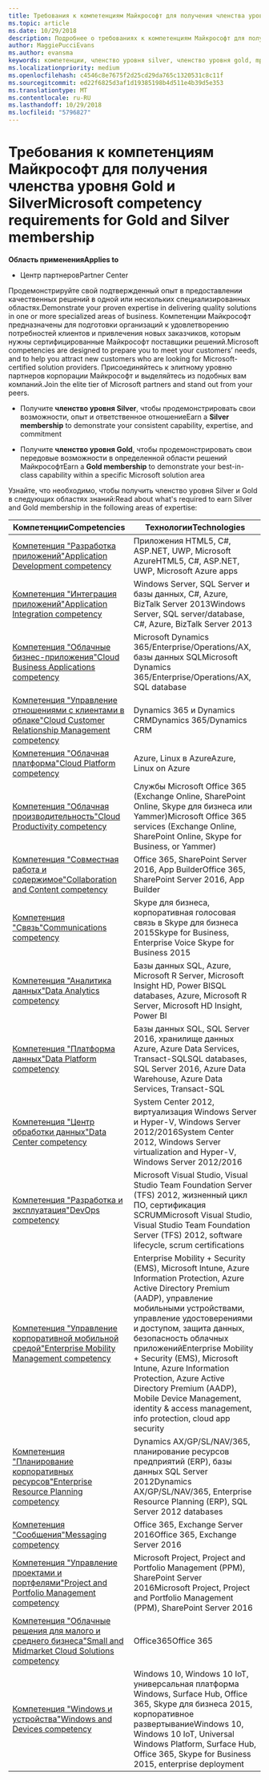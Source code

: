 ```yaml
---
title: Требования к компетенциям Майкрософт для получения членства уровня Gold и Silver | Центр партнеров
ms.topic: article
ms.date: 10/29/2018
description: Подробнее о требованиях к компетенциям Майкрософт для получения членства уровней Gold и Silver.
author: MaggiePucciEvans
ms.author: evansma
keywords: компетенции, членство уровня silver, членство уровня gold, mpn, MAPS, навыки, Microsoft Partner Network, членство в сети
ms.localizationpriority: medium
ms.openlocfilehash: c4546c8e7675f2d25cd29da765c1320531c8c11f
ms.sourcegitcommit: ed22f6825d3af1d19385198b4d511e4b39d5e353
ms.translationtype: MT
ms.contentlocale: ru-RU
ms.lasthandoff: 10/29/2018
ms.locfileid: "5796827"
---
```

# <a name="microsoft-competency-requirements-for-gold-and-silver-membership"></a><span data-ttu-id="132ad-104">Требования к компетенциям Майкрософт для получения членства уровня Gold и Silver</span><span class="sxs-lookup"><span data-stu-id="132ad-104">Microsoft competency requirements for Gold and Silver membership</span></span>

**<span data-ttu-id="132ad-105">Область применения</span><span class="sxs-lookup"><span data-stu-id="132ad-105">Applies to</span></span>**

-  <span data-ttu-id="132ad-106">Центр партнеров</span><span class="sxs-lookup"><span data-stu-id="132ad-106">Partner Center</span></span>

<span data-ttu-id="132ad-107">Продемонстрируйте свой подтвержденный опыт в предоставлении качественных решений в одной или нескольких специализированных областях.</span><span class="sxs-lookup"><span data-stu-id="132ad-107">Demonstrate your proven expertise in delivering quality solutions in one or more specialized areas of business.</span></span> <span data-ttu-id="132ad-108">Компетенции Майкрософт предназначены для подготовки организаций к удовлетворению потребностей клиентов и привлечения новых заказчиков, которым нужны сертифицированные Майкрософт поставщики решений.</span><span class="sxs-lookup"><span data-stu-id="132ad-108">Microsoft competencies are designed to prepare you to meet your customers’ needs, and to help you attract new customers who are looking for Microsoft-certified solution providers.</span></span> <span data-ttu-id="132ad-109">Присоединяйтесь к элитному уровню партнеров корпорации Майкрософт и выделяйтесь из подобных вам компаний.</span><span class="sxs-lookup"><span data-stu-id="132ad-109">Join the elite tier of Microsoft partners and stand out from your peers.</span></span>

- <span data-ttu-id="132ad-110">Получите **членство уровня Silver**, чтобы продемонстрировать свои возможности, опыт и ответственное отношение</span><span class="sxs-lookup"><span data-stu-id="132ad-110">Earn a **Silver membership** to demonstrate your consistent capability, expertise, and commitment</span></span>

- <span data-ttu-id="132ad-111">Получите **членство уровня Gold**, чтобы продемонстрировать свои передовые возможности в определенной области решений Майкрософт</span><span class="sxs-lookup"><span data-stu-id="132ad-111">Earn a **Gold membership** to demonstrate your best-in-class capability within a specific Microsoft solution area</span></span>

<span data-ttu-id="132ad-112">Узнайте, что необходимо, чтобы получить членство уровня Silver и Gold в следующих областях знаний:</span><span class="sxs-lookup"><span data-stu-id="132ad-112">Read about what's required to earn Silver and Gold membership in the following areas of expertise:</span></span>


| <span data-ttu-id="132ad-113">Компетенции</span><span class="sxs-lookup"><span data-stu-id="132ad-113">Competencies</span></span>  | <span data-ttu-id="132ad-114">Технологии</span><span class="sxs-lookup"><span data-stu-id="132ad-114">Technologies</span></span> |
|   ------------------   |   -------   |
| [<span data-ttu-id="132ad-115">Компетенция "Разработка приложений"</span><span class="sxs-lookup"><span data-stu-id="132ad-115">Application Development competency</span></span>](https://partner.microsoft.com/membership/application-development-competency) | <span data-ttu-id="132ad-116">Приложения HTML5, C#, ASP.NET, UWP, Microsoft Azure</span><span class="sxs-lookup"><span data-stu-id="132ad-116">HTML5, C#, ASP.NET, UWP, Microsoft Azure apps</span></span> |
| [<span data-ttu-id="132ad-117">Компетенция "Интеграция приложений"</span><span class="sxs-lookup"><span data-stu-id="132ad-117">Application Integration competency</span></span>](https://partner.microsoft.com/membership/application-integration-competency) | <span data-ttu-id="132ad-118">Windows Server, SQL Server и базы данных, C#, Azure, BizTalk Server 2013</span><span class="sxs-lookup"><span data-stu-id="132ad-118">Windows Server, SQL server/database, C#, Azure, BizTalk Server 2013</span></span>|
| [<span data-ttu-id="132ad-119">Компетенция "Облачные бизнес-приложения"</span><span class="sxs-lookup"><span data-stu-id="132ad-119">Cloud Business Applications competency</span></span>](https://partner.microsoft.com/membership/cloud-business-applications-competency)| <span data-ttu-id="132ad-120">Microsoft Dynamics 365/Enterprise/Operations/AX, базы данных SQL</span><span class="sxs-lookup"><span data-stu-id="132ad-120">Microsoft Dynamics 365/Enterprise/Operations/AX, SQL database</span></span> |
| [<span data-ttu-id="132ad-121">Компетенция "Управление отношениями с клиентами в облаке"</span><span class="sxs-lookup"><span data-stu-id="132ad-121">Cloud Customer Relationship Management competency</span></span>](https://partner.microsoft.com/membership/cloud-customer-relationship-management-competency)| <span data-ttu-id="132ad-122">Dynamics 365 и Dynamics CRM</span><span class="sxs-lookup"><span data-stu-id="132ad-122">Dynamics 365/Dynamics CRM</span></span> |
| [<span data-ttu-id="132ad-123">Компетенция "Облачная платформа"</span><span class="sxs-lookup"><span data-stu-id="132ad-123">Cloud Platform competency</span></span>](https://partner.microsoft.com/membership/cloud-platform-competency)| <span data-ttu-id="132ad-124">Azure, Linux в Azure</span><span class="sxs-lookup"><span data-stu-id="132ad-124">Azure, Linux on Azure</span></span> |
| [<span data-ttu-id="132ad-125">Компетенция "Облачная производительность"</span><span class="sxs-lookup"><span data-stu-id="132ad-125">Cloud Productivity competency</span></span>](https://partner.microsoft.com/membership/cloud-productivity-competency)| <span data-ttu-id="132ad-126">Службы Microsoft Office 365 (Exchange Online, SharePoint Online, Skype для бизнеса или Yammer)</span><span class="sxs-lookup"><span data-stu-id="132ad-126">Microsoft Office 365 services (Exchange Online, SharePoint Online, Skype for Business, or Yammer)</span></span>|
| [<span data-ttu-id="132ad-127">Компетенция "Совместная работа и содержимое"</span><span class="sxs-lookup"><span data-stu-id="132ad-127">Collaboration and Content competency</span></span>](https://partner.microsoft.com/membership/collaboration-and-content-competency)| <span data-ttu-id="132ad-128">Office 365, SharePoint Server 2016, App Builder</span><span class="sxs-lookup"><span data-stu-id="132ad-128">Office 365, SharePoint Server 2016, App Builder</span></span> |
| [<span data-ttu-id="132ad-129">Компетенция "Связь"</span><span class="sxs-lookup"><span data-stu-id="132ad-129">Communications competency</span></span>](https://partner.microsoft.com/membership/communications-competency)| <span data-ttu-id="132ad-130">Skype для бизнеса, корпоративная голосовая связь в Skype для бизнеса 2015</span><span class="sxs-lookup"><span data-stu-id="132ad-130">Skype for Business, Enterprise Voice Skype for Business 2015</span></span> |
| [<span data-ttu-id="132ad-131">Компетенция "Аналитика данных"</span><span class="sxs-lookup"><span data-stu-id="132ad-131">Data Analytics competency</span></span>](https://partner.microsoft.com/membership/data-analytics-competency)| <span data-ttu-id="132ad-132">Базы данных SQL, Azure, Microsoft R Server, Microsoft Insight HD, Power BI</span><span class="sxs-lookup"><span data-stu-id="132ad-132">SQL databases, Azure, Microsoft R Server, Microsoft HD Insight, Power BI</span></span> |
| [<span data-ttu-id="132ad-133">Компетенция "Платформа данных"</span><span class="sxs-lookup"><span data-stu-id="132ad-133">Data Platform competency</span></span>](https://partner.microsoft.com/membership/data-platform-competency)| <span data-ttu-id="132ad-134">Базы данных SQL, SQL Server 2016, хранилище данных Azure, Azure Data Services, Transact-SQL</span><span class="sxs-lookup"><span data-stu-id="132ad-134">SQL databases, SQL Server 2016, Azure Data Warehouse, Azure Data Services, Transact-SQL</span></span> |
| [<span data-ttu-id="132ad-135">Компетенция "Центр обработки данных"</span><span class="sxs-lookup"><span data-stu-id="132ad-135">Data Center competency</span></span>](https://partner.microsoft.com/membership/datacenter-competency)| <span data-ttu-id="132ad-136">System Center 2012, виртуализация Windows Server и Hyper-V, Windows Server 2012/2016</span><span class="sxs-lookup"><span data-stu-id="132ad-136">System Center 2012, Windows Server virtualization and Hyper-V, Windows Server 2012/2016</span></span> |
| [<span data-ttu-id="132ad-137">Компетенция "Разработка и эксплуатация"</span><span class="sxs-lookup"><span data-stu-id="132ad-137">DevOps competency</span></span>](https://partner.microsoft.com/membership/devops-competency)| <span data-ttu-id="132ad-138">Microsoft Visual Studio, Visual Studio Team Foundation Server (TFS) 2012, жизненный цикл ПО, сертификация SCRUM</span><span class="sxs-lookup"><span data-stu-id="132ad-138">Microsoft Visual Studio, Visual Studio Team Foundation Server (TFS) 2012, software lifecycle, scrum certifications</span></span> |
| [<span data-ttu-id="132ad-139">Компетенция "Управление корпоративной мобильной средой"</span><span class="sxs-lookup"><span data-stu-id="132ad-139">Enterprise Mobility Management competency</span></span>](https://partner.microsoft.com/membership/enterprise-mobility-management-competency)| <span data-ttu-id="132ad-140">Enterprise Mobility + Security (EMS), Microsoft Intune, Azure Information Protection, Azure Active Directory Premium (AADP), управление мобильными устройствами, управление удостоверениями и доступом, защита данных, безопасность облачных приложений</span><span class="sxs-lookup"><span data-stu-id="132ad-140">Enterprise Mobility + Security (EMS), Microsoft Intune, Azure Information Protection, Azure Active Directory Premium (AADP), Mobile Device Management, identity & access management, info protection, cloud app security</span></span> |
| [<span data-ttu-id="132ad-141">Компетенция "Планирование корпоративных ресурсов"</span><span class="sxs-lookup"><span data-stu-id="132ad-141">Enterprise Resource Planning competency</span></span>](https://partner.microsoft.com/membership/enterprise-resource-planning-competency)| <span data-ttu-id="132ad-142">Dynamics AX/GP/SL/NAV/365, планирование ресурсов предприятий (ERP), базы данных SQL Server 2012</span><span class="sxs-lookup"><span data-stu-id="132ad-142">Dynamics AX/GP/SL/NAV/365, Enterprise Resource Planning (ERP), SQL Server 2012 databases</span></span>  |
| [<span data-ttu-id="132ad-143">Компетенция "Сообщения"</span><span class="sxs-lookup"><span data-stu-id="132ad-143">Messaging competency</span></span>](https://partner.microsoft.com/membership/messaging-competency)| <span data-ttu-id="132ad-144">Office 365, Exchange Server 2016</span><span class="sxs-lookup"><span data-stu-id="132ad-144">Office 365, Exchange Server 2016</span></span> |
| [<span data-ttu-id="132ad-145">Компетенция "Управление проектами и портфелями"</span><span class="sxs-lookup"><span data-stu-id="132ad-145">Project and Portfolio Management competency</span></span>](https://partner.microsoft.com/membership/project-portfolio-management-competency)| <span data-ttu-id="132ad-146">Microsoft Project, Project and Portfolio Management (PPM), SharePoint Server 2016</span><span class="sxs-lookup"><span data-stu-id="132ad-146">Microsoft Project, Project and Portfolio Management (PPM), SharePoint Server 2016</span></span>|
| [<span data-ttu-id="132ad-147">Компетенция "Облачные решения для малого и среднего бизнеса"</span><span class="sxs-lookup"><span data-stu-id="132ad-147">Small and Midmarket Cloud Solutions competency</span></span>](https://partner.microsoft.com/membership/small-midmarket-cloud-solutions-competency)| <span data-ttu-id="132ad-148">Office365</span><span class="sxs-lookup"><span data-stu-id="132ad-148">Office 365</span></span> |
| [<span data-ttu-id="132ad-149">Компетенция "Windows и устройства"</span><span class="sxs-lookup"><span data-stu-id="132ad-149">Windows and Devices competency</span></span>](https://partner.microsoft.com/membership/windows-and-devices-competency)| <span data-ttu-id="132ad-150">Windows 10, Windows 10 IoT, универсальная платформа Windows, Surface Hub, Office 365, Skype для бизнеса 2015, корпоративное развертывание</span><span class="sxs-lookup"><span data-stu-id="132ad-150">Windows 10, Windows 10 IoT, Universal Windows Platform, Surface Hub, Office 365, Skype for Business 2015, enterprise deployment</span></span> |